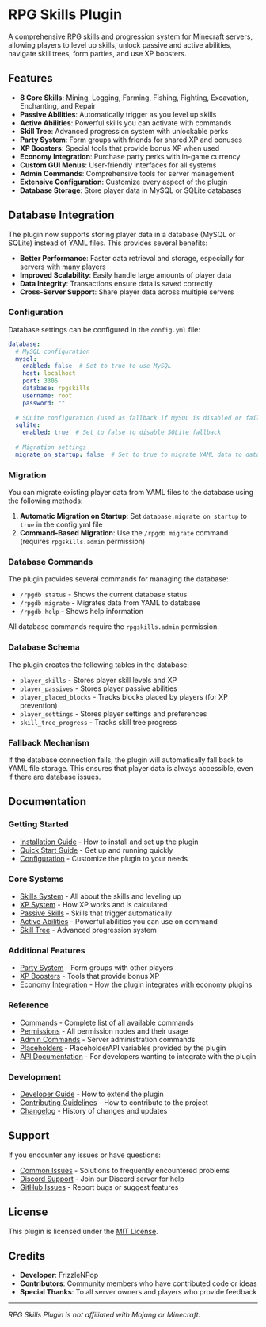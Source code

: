 # RPG Skills Plugin

A comprehensive RPG skills and progression system for Minecraft servers, allowing players to level up skills, unlock passive and active abilities, navigate skill trees, form parties, and use XP boosters.

## Features

- **8 Core Skills**: Mining, Logging, Farming, Fishing, Fighting, Excavation, Enchanting, and Repair
- **Passive Abilities**: Automatically trigger as you level up skills
- **Active Abilities**: Powerful skills you can activate with commands
- **Skill Tree**: Advanced progression system with unlockable perks
- **Party System**: Form groups with friends for shared XP and bonuses
- **XP Boosters**: Special tools that provide bonus XP when used
- **Economy Integration**: Purchase party perks with in-game currency
- **Custom GUI Menus**: User-friendly interfaces for all systems
- **Admin Commands**: Comprehensive tools for server management
- **Extensive Configuration**: Customize every aspect of the plugin
- **Database Storage**: Store player data in MySQL or SQLite databases

## Database Integration

The plugin now supports storing player data in a database (MySQL or SQLite) instead of YAML files. This provides several benefits:

- **Better Performance**: Faster data retrieval and storage, especially for servers with many players
- **Improved Scalability**: Easily handle large amounts of player data
- **Data Integrity**: Transactions ensure data is saved correctly
- **Cross-Server Support**: Share player data across multiple servers

### Configuration

Database settings can be configured in the `config.yml` file:

```yaml
database:
  # MySQL configuration
  mysql:
    enabled: false  # Set to true to use MySQL
    host: localhost
    port: 3306
    database: rpgskills
    username: root
    password: ""
  
  # SQLite configuration (used as fallback if MySQL is disabled or fails)
  sqlite:
    enabled: true  # Set to false to disable SQLite fallback
  
  # Migration settings
  migrate_on_startup: false  # Set to true to migrate YAML data to database on startup
```

### Migration

You can migrate existing player data from YAML files to the database using the following methods:

1. **Automatic Migration on Startup**: Set `database.migrate_on_startup` to `true` in the config.yml file
2. **Command-Based Migration**: Use the `/rpgdb migrate` command (requires `rpgskills.admin` permission)

### Database Commands

The plugin provides several commands for managing the database:

- `/rpgdb status` - Shows the current database status
- `/rpgdb migrate` - Migrates data from YAML to database
- `/rpgdb help` - Shows help information

All database commands require the `rpgskills.admin` permission.

### Database Schema

The plugin creates the following tables in the database:

- `player_skills` - Stores player skill levels and XP
- `player_passives` - Stores player passive abilities
- `player_placed_blocks` - Tracks blocks placed by players (for XP prevention)
- `player_settings` - Stores player settings and preferences
- `skill_tree_progress` - Tracks skill tree progress

### Fallback Mechanism

If the database connection fails, the plugin will automatically fall back to YAML file storage. This ensures that player data is always accessible, even if there are database issues.

## Documentation

### Getting Started
- [Installation Guide](docs/installation.md) - How to install and set up the plugin
- [Quick Start Guide](docs/quick_start.md) - Get up and running quickly
- [Configuration](docs/configuration.md) - Customize the plugin to your needs

### Core Systems
- [Skills System](docs/skills_system.md) - All about the skills and leveling up
- [XP System](docs/xp_system.md) - How XP works and is calculated
- [Passive Skills](docs/passive_skills.md) - Skills that trigger automatically
- [Active Abilities](docs/active_abilities.md) - Powerful abilities you can use on command
- [Skill Tree](docs/skill_tree.md) - Advanced progression system

### Additional Features
- [Party System](docs/party_system.md) - Form groups with other players
- [XP Boosters](docs/xp_boosters.md) - Tools that provide bonus XP
- [Economy Integration](docs/economy.md) - How the plugin integrates with economy plugins

### Reference
- [Commands](docs/commands.md) - Complete list of all available commands
- [Permissions](docs/permissions.md) - All permission nodes and their usage
- [Admin Commands](docs/admin_commands.md) - Server administration commands
- [Placeholders](docs/placeholders.md) - PlaceholderAPI variables provided by the plugin
- [API Documentation](docs/api.md) - For developers wanting to integrate with the plugin

### Development
- [Developer Guide](docs/dev_guide.md) - How to extend the plugin
- [Contributing Guidelines](docs/contributing.md) - How to contribute to the project
- [Changelog](CHANGELOG.md) - History of changes and updates

## Support

If you encounter any issues or have questions:

- [Common Issues](docs/common_issues.md) - Solutions to frequently encountered problems
- [Discord Support](https://discord.gg/rpgskills) - Join our Discord server for help
- [GitHub Issues](https://github.com/frizzlenpop/RPGSkillsPlugin/issues) - Report bugs or suggest features

## License

This plugin is licensed under the [MIT License](LICENSE.md).

## Credits

- **Developer**: FrizzleNPop
- **Contributors**: Community members who have contributed code or ideas
- **Special Thanks**: To all server owners and players who provide feedback

---

*RPG Skills Plugin is not affiliated with Mojang or Minecraft.*
